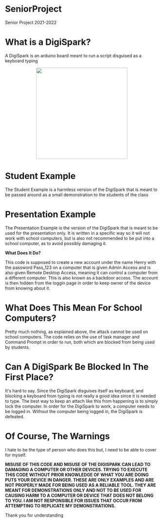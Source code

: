 # SeniorProject

Senior Project 2021-2022

# What is a DigiSpark?

A DigiSpark is an arduino board meant to run a script disguised as a keyboard typing
<p align="center">
<img src="https://electropeak.com/pub/media/catalog/product/cache/fa232c603e0403143aafcf902b42df2f/_/a/_a_r_ard-01-017-1.jpg" width="300" height="300">
</p>

# Student Example

The Student Example is a harmless version of the DigiSpark that is meant to be passed around as a small demonstration to the students of the class

# Presentation Example

The Presentation Example is the version of the DigiSpark that is meant to be used for the presentation only. It is written in a specific way so it will not work with school computers, but is also not recommended to be put into a school computer, as to avoid possibly damaging it.

<b> What Does It Do? </b>

This code is supposed to create a new account under the name Henry with the password Pass_123 on a computer that is given Admin Access and is also given Remote Desktop Access, meaning it can control a computer from a different computer. This is also known as a backdoor access. The account is then hidden from the loggin page in order to keep owner of the device from knowing about it.

# What Does This Mean For School Computers?

Pretty much nothing, as explained above, the attack cannot be used on school computers. The code relies on the use of task manager and Command Prompt in order to run, both which are blocked from being used by students.

# Can A DigiSpark Be Blocked In The First Place?

It's hard to say. Since the DigiSpark disguises itself as keyboard, and blocking a keyboard from typing is not really a good idea since it is needed to type. The best way to keep an attach like this from happening is to simply lock the computer. In order for the DigiSpark to work, a computer needs to be logged in. Without the computer being logged in, the DigiSpark is defeated.

# Of Course, The Warnings

I hate to be the type of person who does this but, I need to be able to cover for myself.

<b>
  MISUSE OF THIS CODE AND MISUSE OF THE DIGISPARK CAN LEAD TO DAMAGING A COMPUTER OR OTHER DEVICES. TRYING TO EXECUTE THIS CODE WITHOUT PRIOR KNOWLEDGE OF WHAT YOU ARE DOING PUTS YOUR DEVICE IN DANGER. THESE ARE ONLY EXAMPLES AND ARE NOT PROPERLY MADE FOR BEING USED AS A RELIABLE TOOL. THEY ARE MEANT FOR DEMONSTRATIONS ONLY AND NOT TO BE USED FOR CAUSING HARM TO A COMPUTER OR DEVICE THAT DOES NOT BELONG TO YOU. I AM NOT RESPONSIBLE FOR ISSUES THAT OCCUR FROM ATTEMPTING TO REPLICATE MY DEMONSTRATIONS.
</b>

Thank you for understanding
  
  
